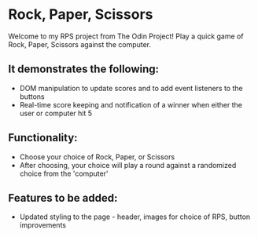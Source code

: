 # Rock, Paper, Scissors

Welcome to my RPS project from The Odin Project! Play a quick game of Rock, Paper, Scissors against the computer.

## It demonstrates the following:
- DOM manipulation to update scores and to add event listeners to the buttons
- Real-time score keeping and notification of a winner when either the user or computer hit 5

## Functionality:
- Choose your choice of Rock, Paper, or Scissors
- After choosing, your choice will play a round against a randomized choice from the 'computer'

## Features to be added:
- Updated styling to the page - header, images for choice of RPS, button improvements

